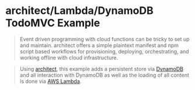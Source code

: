 # architect/Lambda/DynamoDB TodoMVC Example

> Event driven programming with cloud functions can be tricky to set up and maintain. architect offers a simple plaintext manifest and npm script based workflows for provisioning, deploying, orchestrating, and working offline with cloud infrastructure.

> Using [architect](https://arc.codes), this example adds a persistent store via [DynamoDB](https://aws.amazon.com/dynamodb/) and all interaction with DynamoDB as well as the loading of all content is done via [AWS Lambda](https://aws.amazon.com/lambda/).
